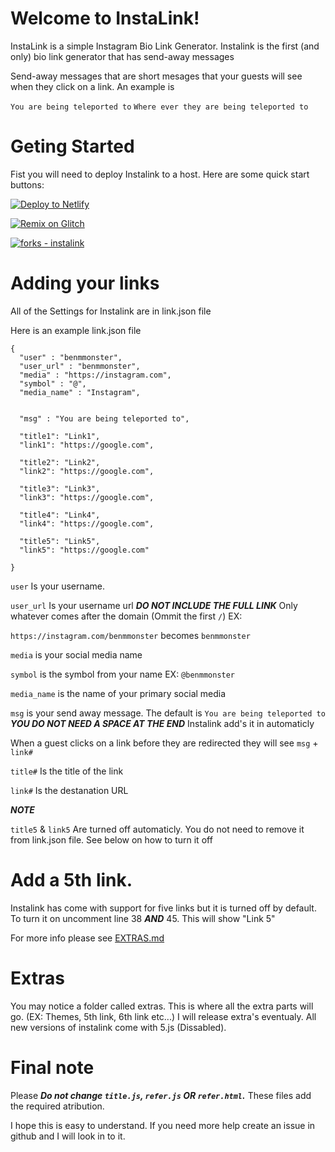 # Welcome to InstaLink!

InstaLink is a simple Instagram Bio Link Generator. Instalink is the first (and only) bio link generator that has send-away messages

Send-away messages that are short mesages that your guests will see when they click on a link. An example is

`You are being teleported to` `Where ever they are being teleported to`

# Geting Started

Fist you will need to deploy Instalink to a host. Here are some quick start buttons:

[![Deploy to Netlify](https://www.netlify.com/img/deploy/button.svg)](https://app.netlify.com/start/deploy?repository=https://github.com/Benjamin-del/instalink)

[![Remix on Glitch](https://cdn.glitch.com/2703baf2-b643-4da7-ab91-7ee2a2d00b5b%2Fremix-button.svg)](https://glitch.com/edit/#!/import/github/benjamin-del/instalink)

[![forks - instalink](https://img.shields.io/github/forks/benjamin-del/instalink?style=social)](https://github.com/benjamin-del/instalink)

# Adding your links

All of the Settings for Instalink are in link.json file 

Here is an example link.json file

```
{
  "user" : "benmmonster",
  "user_url" : "benmmonster",
  "media" : "https://instagram.com",
  "symbol" : "@",
  "media_name" : "Instagram",

  
  "msg" : "You are being teleported to",
  
  "title1": "Link1",
  "link1": "https://google.com",

  "title2": "Link2",
  "link2": "https://google.com",

  "title3": "Link3",
  "link3": "https://google.com",

  "title4": "Link4",
  "link4": "https://google.com",
  
  "title5": "Link5",
  "link5": "https://google.com"

}
```




`user` Is your username. 


`user_url` Is your username url ***DO NOT INCLUDE THE FULL LINK*** Only whatever comes after the domain (Ommit the first `/`) EX:

`https://instagram.com/benmmonster` becomes `benmmonster`

`media` is your social media name 

`symbol` is the symbol from your name EX: `@benmmonster`

`media_name` is the name of your primary social media

`msg` is your send away message. The default is `You are being teleported to` ***YOU DO NOT NEED A SPACE AT THE END*** Instalink add's it in automaticly

When a guest clicks on a link before they are redirected they will see `msg` + `link#`

`title#` Is the title of the link 

`link#` Is the destanation URL

***NOTE***

`title5` & `link5` Are turned off automaticly. You do not need to remove it from link.json file. See below on how to turn it off


# Add a 5th link.

Instalink has come with support for five links but it is turned off by default. To turn it on uncomment line 38 ***AND*** 45. This will show "Link 5"

For more info please see [EXTRAS.md](../master/EXTRAS.md)


# Extras

You may notice a folder called extras. This is where all the extra parts will go. (EX: Themes, 5th link, 6th link etc...) I will release extra's eventualy. All new versions of instalink come with 5.js (Dissabled). 

# Final note

Please ***Do not change `title.js`, `refer.js` OR `refer.html`.*** These files add the required atribution. 

I hope this is easy to understand. If you need more help create an issue in github and I will look in to it. 







